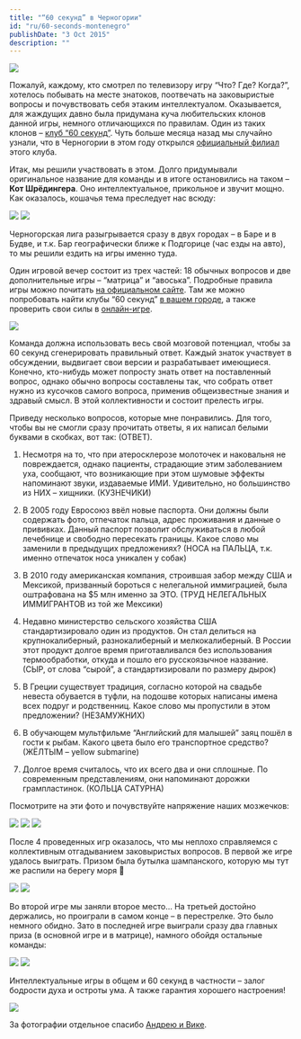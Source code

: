 ```yaml
---
title: "“60 секунд” в Черногории"
id: "ru/60-seconds-montenegro"
publishDate: "3 Oct 2015"
description: ""
---
```


![](/assets/blog/60-seconds/20752739085_7d0efd0d89_o.jpg)

Пожалуй, каждому, кто смотрел по телевизору игру “Что? Где? Когда?”, хотелось побывать на месте знатоков, поотвечать на заковыристые вопросы и почувствовать себя этаким интеллектуалом. Оказывается, для жаждущих давно была придумана куча любительских клонов данной игры, немного отличающихся по правилам. Один из таких клонов – [клуб “60 секунд”](http://club60sec.ru/). Чуть больше месяца назад мы случайно узнали, что в Черногории в этом году открылся [официальный филиал](https://www.facebook.com/60sec.montenegro) этого клуба.

Итак, мы решили участвовать в этом. Долго придумывали оригинальное название для команды и в итоге остановились на таком – **Кот Шрёдингера**. Оно интеллектуальное, прикольное и звучит мощно. Как оказалось, кошачья тема преследует нас всюду:

![](/assets/blog/60-seconds/20752439445_6d49b00cb6_o.jpg)
![](/assets/blog/60-seconds/20758055829_cced0a7ff1_o.jpg)

Черногорская лига разыгрывается сразу в двух городах – в Баре и в Будве, и т.к. Бар географически ближе к Подгорице (час езды на авто), то мы решили ездить на игры именно туда.

Один игровой вечер состоит из трех частей: 18 обычных вопросов и две дополнительные игры – “матрица” и “авоська”. Подробные правила игры можно почитать [на официальном сайте](http://club60sec.ru/about/). Там же можно попробовать найти клубы “60 секунд” [в вашем городе](http://club60sec.ru/go2play/), а также проверить свои силы в [онлайн-игре](http://club60sec.ru/games/).

![](/assets/blog/60-seconds/20564678028_b1f1850657_o.jpg)

Команда должна использовать весь свой мозговой потенциал, чтобы за 60 секунд сгенерировать правильный ответ. Каждый знаток участвует в обсуждении, выдвигает свои версии и разрабатывает имеющиеся. Конечно, кто-нибудь может попросту знать ответ на поставленный вопрос, однако обычно вопросы составлены так, что собрать ответ нужно из кусочков самого вопроса, применив общеизвестные знания и здравый смысл. В этой коллективности и состоит прелесть игры.

Приведу несколько вопросов, которые мне понравились. Для того, чтобы вы не смогли сразу прочитать ответы, я их написал белыми буквами в скобках, вот так: (<span class="hidden">ОТВЕТ</span>).

1. Несмотря на то, что при атеросклерозе молоточек и наковальня не повреждается, однако пациенты, страдающие этим заболеванием уха, сообщают, что возникающие при этом шумовые эффекты напоминают звуки, издаваемые ИМИ. Удивительно, но большинство из НИХ – хищники. (<span class="hidden">КУЗНЕЧИКИ</span>)

2. В 2005 году Евросоюз ввёл новые паспорта. Они должны были содержать фото, отпечаток пальца, адрес проживания и данные о прививках. Данный паспорт позволит обслуживаться в любой лечебнице и свободно пересекать границы. Какое слово мы заменили в предыдущих предложениях? (<span class="hidden">НОСА на ПАЛЬЦА, т.к. именно отпечаток носа уникален у собак</span>)

3. В 2010 году американская компания, строившая забор между США и Мексикой, призванный бороться с нелегальной иммиграцией, была оштрафована на $5 млн именно за ЭТО. (<span class="hidden">ТРУД НЕЛЕГАЛЬНЫХ ИММИГРАНТОВ из той же Мексики</span>)

4. Недавно министерство сельского хозяйства США стандартизировало один из продуктов. Он стал делиться на крупнокалиберный, разнокалиберный и мелкокалиберный. В России этот продукт долгое время приготавливался без использования термообработки, откуда и пошло его русскоязычное название. (<span class="hidden">СЫР, от слова “сырой”, а стандартизировали по размеру дырок</span>)

5. В Греции существует традиция, согласно которой на свадьбе невеста обувается в туфли, на подошве которых написаны имена всех подруг и родственниц. Какое слово мы пропустили в этом предложении? (<span class="hidden">НЕЗАМУЖНИХ</span>)

6. В обучающем мультфильме “Английский для малышей” заяц пошёл в гости к рыбам. Какого цвета было его транспортное средство? (<span class="hidden">ЖЁЛТЫМ – yellow submarine</span>)

7. Долгое время считалось, что их всего два и они сплошные. По современным представлениям, они напоминают дорожки грампластинок. (<span class="hidden">КОЛЬЦА САТУРНА</span>)

Посмотрите на эти фото и почувствуйте напряжение наших мозжечков:

![](/assets/blog/60-seconds/20130072534_bcbcbd158a_o.jpg)
![](/assets/blog/60-seconds/20756930168_5328b2947d_o.jpg)
![](/assets/blog/60-seconds/12002388_10152998662545736_2198273601781822420_o.jpg)

После 4 проведенных игр оказалось, что мы неплохо справляемся с коллективным отгадыванием заковыристых вопросов. В первой же игре удалось выиграть. Призом была бутылка шампанского, которую мы тут же распили на берегу моря 🙂

![](/assets/blog/60-seconds/20726236516_14676b44af_o.jpg)
![](/assets/blog/60-seconds/20565623099_793e4ae1c6_o.jpg)

Во второй игре мы заняли второе место… На третьей достойно держались, но проиграли в самом конце – в перестрелке. Это было немного обидно. Зато в последней игре выиграли сразу два главных приза (в основной игре и в матрице), намного обойдя остальные команды:

![](/assets/blog/60-seconds/12087184_10153009625775736_3403988047825051599_o.jpg)
![](/assets/blog/60-seconds/12068510_10153009628600736_1355485868561217319_o.jpg)

Интеллектуальные игры в общем и 60 секунд в частности – залог бодрости духа и остроты ума. А также гарантия хорошего настроения!

![](/assets/blog/60-seconds/20322089324_5dac500a78_o.jpg)

За фотографии отдельное спасибо [Андрею и Вике](http://mende.ru/).
